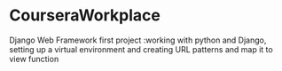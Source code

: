 # CourseraWorkplace
Django Web Framework first project :working with python and Django, setting up a virtual environment and creating URL patterns and map it to view function
